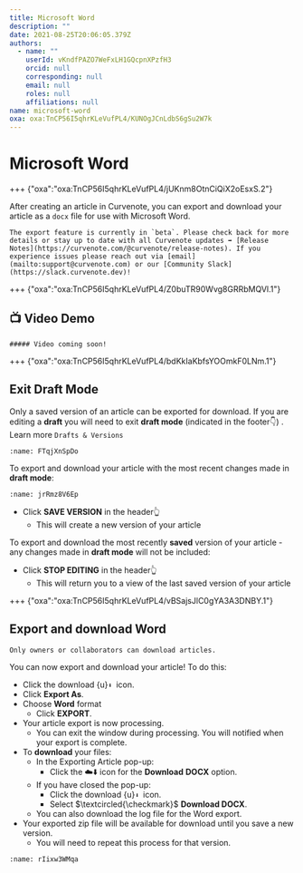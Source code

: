 ```yaml
---
title: Microsoft Word
description: ""
date: 2021-08-25T20:06:05.379Z
authors:
  - name: ""
    userId: vKndfPAZO7WeFxLH1GQcpnXPzfH3
    orcid: null
    corresponding: null
    email: null
    roles: null
    affiliations: null
name: microsoft-word
oxa: oxa:TnCP56I5qhrKLeVufPL4/KUNOgJCnLdbS6gSu2W7k
---
```


# Microsoft Word

+++ {"oxa":"oxa:TnCP56I5qhrKLeVufPL4/jUKnm8OtnCiQiX2oEsxS.2"}

After creating an article in Curvenote, you can export and download your article as a `docx` file for use with Microsoft Word.

````{note}
The export feature is currently in `beta`. Please check back for more details or stay up to date with all Curvenote updates ➡️ [Release Notes](https://curvenote.com/@curvenote/release-notes). If you experience issues please reach out via [email](mailto:support@curvenote.com) or our [Community Slack](https://slack.curvenote.dev)!

````

+++ {"oxa":"oxa:TnCP56I5qhrKLeVufPL4/Z0buTR90Wvg8GRRbMQVl.1"}

## 📺 Video Demo

````{note}
##### Video coming soon!

````

+++ {"oxa":"oxa:TnCP56I5qhrKLeVufPL4/bdKkIaKbfsYOOmkF0LNm.1"}

## Exit Draft Mode

Only a saved version of an article can be exported for download. If you are editing a **draft** you will need to exit **draft mode** (indicated in the footer👇) . Learn more `Drafts & Versions`

```{figure} images/TnCP56I5qhrKLeVufPL4-d94DK2WzsIyus8Hqb4pq-v1.png
:name: FTqjXnSpDo
```

To export and download your article with the most recent changes made in **draft mode**:

```{figure} images/TnCP56I5qhrKLeVufPL4-XzFgTi9vwrgRY5S1SlIP-v1.png
:name: jrRmz8V6Ep
```

* Click **SAVE VERSION** in the header👆
  * This will create a new version of your article

To export and download the most recently **saved** version of your article - any changes made in **draft mode** will not be included:

* Click **STOP EDITING** in the header👆
  * This will return you to a view of the last saved version of your article

+++ {"oxa":"oxa:TnCP56I5qhrKLeVufPL4/vBSajsJlC0gYA3A3DNBY.1"}

## Export and download Word

````{warning}
Only owners or collaborators can download articles.

````

You can now export and download your article! To do this:

* Click the download {u}`⬇ `icon.
* Click **Export As**.
* Choose **Word** format
  * Click **EXPORT**.
* Your article export is now processing.
  * You can exit the window during processing. You will notified when your export is complete.
* To **download** your files:
  * In the Exporting Article pop-up:
    * Click the ☁️⬇️ icon for the **Download** **DOCX** option.
  * If you have closed the pop-up:
    * Click the download {u}`⬇ `icon.
    * Select $\textcircled{\checkmark}$ **Download DOCX**.
  * You can also download the log file for the Word export.
* Your exported zip file will be available for download until you save a new version.
  * You will need to repeat this process for that version.

```{figure} images/TnCP56I5qhrKLeVufPL4-vrVM4xJ3SGB38KPeWaCR-v1.gif
:name: rIixw3WMqa
```

